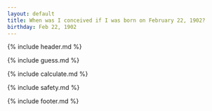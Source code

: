 ```yaml
---
layout: default
title: When was I conceived if I was born on February 22, 1902?
birthday: Feb 22, 1902
---
```


{% include header.md %}

{% include guess.md %}

{% include calculate.md %}

{% include safety.md %}

{% include footer.md %}




